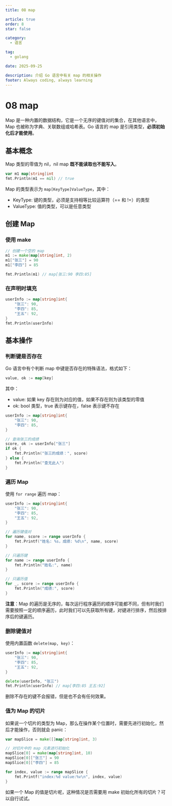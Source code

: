 ```yaml
---
title: 08 map

article: true
order: 8
star: false

category:
  - 语言

tag:
  - golang

date: 2025-09-25

description: 介绍 Go 语言中有关 map 的相关操作
footer: Always coding, always learning
---
```


# 08 map

Map 是一种内置的数据结构，它是一个无序的键值对的集合，在其他语言中，Map 也被称为字典、关联数组或哈希表。Go 语言的 map 是引用类型，**必须初始化后才能使用**。

## 基本概念

Map 类型的零值为 nil，nil map **既不能读取也不能写入**。

```go
var m1 map[string]int
fmt.Println(m1 == nil) // true
```

Map 的类型表示为 `map[KeyType]ValueType`，其中：
- KeyType: 键的类型，必须是支持相等比较运算符（== 和 !=）的类型
- ValueType: 值的类型，可以是任意类型

## 创建 Map

### 使用 make

```go
// 创建一个空的 map
m1 := make(map[string]int, 2)
m1["张三"] = 90
m1["李四"] = 85

fmt.Println(m1) // map[张三:90 李四:85]
```

### 在声明时填充

```go
userInfo := map[string]int{
    "张三": 90,
    "李四": 85,
    "王五": 92,
}
fmt.Println(userInfo)
```

## 基本操作

### 判断键是否存在

Go 语言中有个判断 map 中键是否存在的特殊语法，格式如下：

```go
value, ok := map[key]
```

其中：
- value: 如果 key 存在则为对应的值，如果不存在则为该类型的零值
- ok: bool 类型，true 表示键存在，false 表示键不存在

```go
userInfo := map[string]int{
    "张三": 90,
    "李四": 85,
}

// 查询张三的成绩
score, ok := userInfo["张三"]
if ok {
    fmt.Println("张三的成绩：", score)
} else {
    fmt.Println("查无此人")
}
```

### 遍历 Map

使用 `for range` 遍历 map：

```go
userInfo := map[string]int{
    "张三": 90,
    "李四": 85,
    "王五": 92,
}

// 遍历键值对
for name, score := range userInfo {
    fmt.Printf("姓名: %s，成绩: %d\n", name, score)
}

// 只遍历键
for name := range userInfo {
    fmt.Println("姓名:", name)
}

// 只遍历值
for _, score := range userInfo {
    fmt.Println("成绩:", score)
}
```

**注意**：Map 的遍历是无序的，每次运行程序遍历的顺序可能都不同，但有时我们需要按照一定的顺序遍历，此时我们可以先获取所有键，对键进行排序，然后按排序后的键遍历。

### 删除键值对

使用内置函数 `delete(map, key)`：

```go
userInfo := map[string]int{
    "张三": 90,
    "李四": 85,
    "王五": 92,
}

delete(userInfo, "张三")
fmt.Println(userInfo) // map[李四:85 王五:92]
```

删除不存在的键不会报错，但是也不会有任何效果。

### 值为 Map 的切片

如果说一个切片的类型为 Map，那么在操作某个位置时，需要先进行初始化，然后才能操作，否则就会 panic：

```go
var mapSlice = make([]map[string]int, 3)

// 对切片中的 map 元素进行初始化
mapSlice[0] = make(map[string]int, 10)
mapSlice[0]["张三"] = 90
mapSlice[0]["李四"] = 85

for index, value := range mapSlice {
    fmt.Printf("index:%d value:%v\n", index, value)
}
```

如果一个 Map 的值是切片呢，这种情况是否需要用 make 初始化所有的切片？可以自行试试。